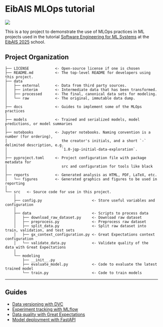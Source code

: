 # EibAIS MLOps tutorial

<a target="_blank" href="https://cookiecutter-data-science.drivendata.org/">
    <img src="https://img.shields.io/badge/CCDS-Project%20template-328F97?logo=cookiecutter" />
</a>

This is a toy project to demonstrate the use of MLOps practices in ML projects used in the tutorial [Software Engineering for ML Systems](https://conf.researchr.org/track/cibse-2025/cibse-2025-eibais#Tutorial-3) at the [EibAIS 2025](https://conf.researchr.org/track/cibse-2025/cibse-2025-eibais#About) school.

## Project Organization

```
├── LICENSE            <- Open-source license if one is chosen
├── README.md          <- The top-level README for developers using this project.
├── data
│   ├── external       <- Data from third party sources.
│   ├── interim        <- Intermediate data that has been transformed.
│   ├── processed      <- The final, canonical data sets for modeling.
│   └── raw            <- The original, immutable data dump.
│
├── docs               <- Guides to implement some of the MLOps practices
│
├── models             <- Trained and serialized models, model predictions, or model summaries
│
├── notebooks          <- Jupyter notebooks. Naming convention is a number (for ordering),
│                         the creator's initials, and a short `-` delimited description, e.g.
│                         `1.0-jqp-initial-data-exploration`.
│
├── pyproject.toml     <- Project configuration file with package metadata for 
│                         src and configuration for tools like black
│
├── reports            <- Generated analysis as HTML, PDF, LaTeX, etc.
│   └── figures        <- Generated graphics and figures to be used in reporting
│
└── src   <- Source code for use in this project.
    │
    ├── config.py                       <- Store useful variables and configuration
    │
    ├── data                            <- Scripts to process data                
    │   ├── download_raw_dataset.py     <- Download raw dataset
    │   ├── preprocess.py               <- Preprocess raw dataset
    │   ├── split_data.py               <- Split raw dataset into train, validation, and test sets
    │   ├── gx_context_configuration.py <- Great Expectations context configuration
    │   └── validate_data.py            <- Validate quality of the data with Great Expectations
    │
    └── modeling                
        ├── __init__.py 
        ├── evaluate_model.py           <- Code to evaluate the latest trained model
        └── train.py                    <- Code to train models
```

--------

## Guides
- [Data versioning with DVC](docs/dvc-demo.md)
- [Experiment tracking with MLflow](docs/mlflow-demo.md)
- [Data quality with Great Expectations](docs/great-expectations-demo.md)
- [Model deployment with FastAPI](docs/fastapi-demo.md)
